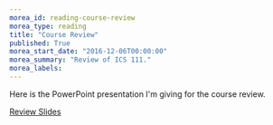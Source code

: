 ```yaml
---
morea_id: reading-course-review
morea_type: reading
title: "Course Review"
published: True
morea_start_date: "2016-12-06T00:00:00"
morea_summary: "Review of ICS 111."
morea_labels: 
---
```


Here is the PowerPoint presentation I'm giving for the course review.

[Review Slides](FinalReview.pptx)
